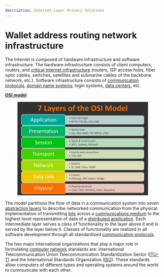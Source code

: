 ```yaml
---
description: Internet Layer Privacy Solutions
---
```


# Wallet address routing network infrastructure

The Internet is composed of hardware infrastructure and software infrastructure. The hardware infrastructure consists of client computers, routers, and [critical Internet infrastructure](https://en.wikipedia.org/wiki/Critical\_Internet\_infrastructure) (routers, ISP access hubs, fiber optic cables, switches, satellites and submarine cables of the backbone network, etc.). Software infrastructure consists of [communication protocols](https://en.wikipedia.org/wiki/Internet\_Protocol), [domain name systems](https://en.wikipedia.org/wiki/Domain\_Name\_System), login systems, [data centers](https://en.wikipedia.org/wiki/Data\_center), etc.

[**OSI model**](https://en.wikipedia.org/wiki/OSI\_model)

<figure><img src="../../../.gitbook/assets/image (20).png" alt=""><figcaption></figcaption></figure>

The model partitions the flow of data in a communication system into seven [abstraction layers](https://en.wikipedia.org/wiki/Abstraction\_layer) to describe networked communication from the physical implementation of transmitting [bits](https://en.wikipedia.org/wiki/Bit) across a [communications medium](https://en.wikipedia.org/wiki/Transmission\_medium) to the highest-level representation of data of a [distributed application](https://en.wikipedia.org/wiki/Distributed\_application). Each intermediate layer serves a class of functionality to the layer above it and is served by the layer below it. Classes of functionality are realized in all software development through all standardized [communication protocols](https://en.wikipedia.org/wiki/Communication\_protocol).

The two major international organizations that play a major role in formulating [computer network](https://en.wikipedia.org/wiki/Computer\_network) standards are: International Telecommunication Union Telecommunication Standardization Sector ([ITU-T](https://en.wikipedia.org/wiki/ITU-T)) and the International Standards Organization ([ISO](https://en.wikipedia.org/wiki/International\_Organization\_for\_Standardization)). These standards allow computers of different types and operating systems around the world to communicate with each other.
